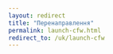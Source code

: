 ```yaml
---
layout: redirect
title: "Перенаправлення"
permalink: launch-cfw.html
redirect_to: /uk/launch-cfw
---
```

